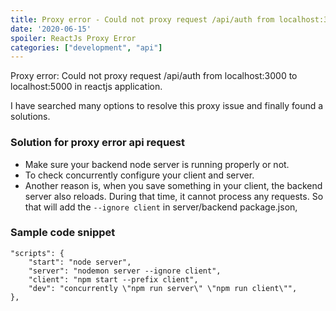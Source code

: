 ```yaml
---
title: Proxy error - Could not proxy request /api/auth from localhost:3000 to localhost:5000
date: '2020-06-15'
spoiler: ReactJs Proxy Error
categories: ["development", "api"]
---
```


Proxy error: Could not proxy request /api/auth from localhost:3000 to localhost:5000 in reactjs application.

I have searched many options to resolve this proxy issue and finally found a solutions.

### Solution for proxy error api request

* Make sure your backend node server is running properly or not.
* To check concurrently configure your client and server.
* Another reason is, when you save something in your client, the backend server also reloads. During that time, it cannot process any requests. So that will add the `--ignore client` in server/backend package.json,

### Sample code snippet

```
"scripts": {
    "start": "node server",
    "server": "nodemon server --ignore client",
    "client": "npm start --prefix client",
    "dev": "concurrently \"npm run server\" \"npm run client\"",
},
```
